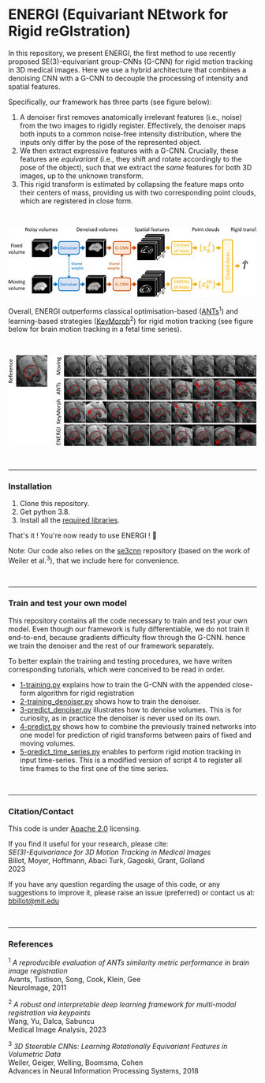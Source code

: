 # ENERGI (Equivariant NEtwork for Rigid reGIstration)

In this repository, we present ENERGI, the first method to use recently proposed SE(3)-equivariant group-CNNs (G-CNN)
for rigid motion tracking in 3D medical images. Here we use a hybrid architecture that combines a denoising CNN with a
G-CNN to decouple the processing of intensity and spatial features. 

Specifically, our framework has three parts (see figure below):

1. A denoiser first removes anatomically irrelevant features (i.e., noise) from the two images to rigidly register.
Effectively, the denoiser maps both inputs to a common noise-free intensity distribution, where the inputs only differ 
by the pose of the represented object. 
2. We then extract expressive features with a G-CNN. Crucially, these features are *equivariant* (i.e., they shift and 
rotate accordingly to the pose of the object), such that we extract the *same* features for both 3D images, up to the 
unknown transform.
3. This rigid transform is estimated by collapsing the feature maps onto their centers of mass, providing us with two
corresponding point clouds, which are registered in close form.

<br />

![Generation examples](data/figures/overview.png)

Overall, ENERGI outperforms classical optimisation-based ([ANTs](https://github.com/ANTsX/ANTs)<sup>1</sup>) and 
learning-based strategies ([KeyMorph](https://github.com/alanqrwang/keymorph)<sup>2</sup>) for rigid motion tracking
(see figure below for brain motion tracking in a fetal time series).

<br />

![Generation examples](data/figures/example.png)

<br />

---
### Installation

1. Clone this repository.
2. Get python 3.8.
3. Install all the [required libraries](requirements.txt).

That's it ! You're now ready to use ENERGI ! :tada:

Note: Our code also relies on the [se3cnn](https://github.com/mariogeiger/se3cnn) repository (based on the work 
of Weiler et al.<sup>3</sup>), that we include here for convenience.

<br />

---
### Train and test your own model

This repository contains all the code necessary to train and test your own model. Even though our framework is fully 
differentiable, we do not train it end-to-end, because gradients difficulty flow through the G-CNN. hence we train the 
denoiser and the rest of our framework separately. 

To better explain the training and testing procedures, we have writen corresponding tutorials, which were conceived to
be read in order.

- [1-training.py](scripts/1-training.py) explains how to train the G-CNN with the appended close-form algorithm for 
rigid registration
- [2-training_denoiser.py](scripts/2-training_denoiser.py) shows how to train the denoiser.
- [3-predict_denoiser.py](scripts/3-predict_denoiser.py) illustrates how to denoise volumes. This is for curiosity, as
in practice the denoiser is never used on its own.
- [4-predict.py](scripts/4-predict.py) shows how to combine the previously trained networks into one 
model for prediction of rigid transforms between pairs of fixed and moving volumes.
- [5-predict_time_series.py](scripts/5-predict_time_series.py) enables to perform rigid motion tracking in input 
time-series. This is a modified version of script 4 to register all time frames to the first one of the time series.

<br />

---
### Citation/Contact

This code is under [Apache 2.0](LICENSE.txt) licensing.

If you find it useful for your research, please cite:\
*SE(3)-Equivariance for 3D Motion Tracking in Medical Images* \
Billot, Moyer, Hoffmann, Abaci Turk, Gagoski, Grant, Golland \
2023

If you have any question regarding the usage of this code, or any suggestions to improve it, please raise an issue
(preferred) or contact us at: bbillot@mit.edu


<br />

---
### References

<sup>1</sup> *A reproducible evaluation of ANTs similarity metric performance in brain image registration* \
Avants, Tustison, Song, Cook, Klein, Gee \
NeuroImage, 2011

<sup>2</sup> *A robust and interpretable deep learning framework for multi-modal registration via keypoints* \
Wang, Yu, Dalca, Sabuncu \
Medical Image Analysis, 2023

<sup>3</sup> *3D Steerable CNNs: Learning Rotationally Equivariant Features in Volumetric Data* \
Weiler, Geiger, Welling, Boomsma, Cohen \
Advances in Neural Information Processing Systems, 2018